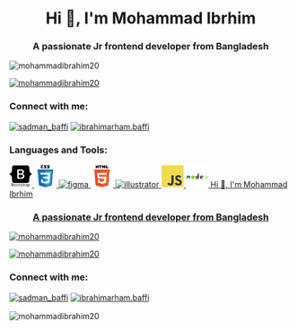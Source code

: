 <h1 align="center">Hi 👋, I'm Mohammad Ibrhim</h1>
<h3 align="center">A passionate Jr frontend developer from Bangladesh</h3>

<p align="left"> <img src="https://komarev.com/ghpvc/?username=mohammadibrahim20&label=Profile%20views&color=0e75b6&style=flat" alt="mohammadibrahim20" /> </p>

<p align="left"> <a href="https://github.com/ryo-ma/github-profile-trophy"><img src="https://github-profile-trophy.vercel.app/?username=mohammadibrahim20" alt="mohammadibrahim20" /></a> </p>

<h3 align="left">Connect with me:</h3>
<p align="left">
<a href="https://twitter.com/sadman_baffi" target="blank"><img align="center" src="https://raw.githubusercontent.com/rahuldkjain/github-profile-readme-generator/master/src/images/icons/Social/twitter.svg" alt="sadman_baffi" height="30" width="40" /></a>
<a href="https://fb.com/ibrahimarham.baffi" target="blank"><img align="center" src="https://raw.githubusercontent.com/rahuldkjain/github-profile-readme-generator/master/src/images/icons/Social/facebook.svg" alt="ibrahimarham.baffi" height="30" width="40" /></a>
</p>

<h3 align="left">Languages and Tools:</h3>
<p align="left"> <a href="https://getbootstrap.com" target="_blank" rel="noreferrer"> <img src="https://raw.githubusercontent.com/devicons/devicon/master/icons/bootstrap/bootstrap-plain-wordmark.svg" alt="bootstrap" width="40" height="40"/> </a> <a href="https://www.w3schools.com/css/" target="_blank" rel="noreferrer"> <img src="https://raw.githubusercontent.com/devicons/devicon/master/icons/css3/css3-original-wordmark.svg" alt="css3" width="40" height="40"/> </a> <a href="https://www.figma.com/" target="_blank" rel="noreferrer"> <img src="https://www.vectorlogo.zone/logos/figma/figma-icon.svg" alt="figma" width="40" height="40"/> </a> <a href="https://www.w3.org/html/" target="_blank" rel="noreferrer"> <img src="https://raw.githubusercontent.com/devicons/devicon/master/icons/html5/html5-original-wordmark.svg" alt="html5" width="40" height="40"/> </a> <a href="https://www.adobe.com/in/products/illustrator.html" target="_blank" rel="noreferrer"> <img src="https://www.vectorlogo.zone/logos/adobe_illustrator/adobe_illustrator-icon.svg" alt="illustrator" width="40" height="40"/> </a> <a href="https://developer.mozilla.org/en-US/docs/Web/JavaScript" target="_blank" rel="noreferrer"> <img src="https://raw.githubusercontent.com/devicons/devicon/master/icons/javascript/javascript-original.svg" alt="javascript" width="40" height="40"/> </a> <a href="https://nodejs.org" target="_blank" rel="noreferrer"> <img src="https://raw.githubusercontent.com/devicons/devicon/master/icons/nodejs/nodejs-original-wordmark.svg" alt="nodejs" width="40" height="40"/> </a> <a href="https://www.photoshop.com/en" target="_bl<h1 align="center">Hi 👋, I'm Mohammad Ibrhim</h1>
<h3 align="center">A passionate Jr frontend developer from Bangladesh</h3>

<p align="left"> <img src="https://komarev.com/ghpvc/?username=mohammadibrahim20&label=Profile%20views&color=0e75b6&style=flat" alt="mohammadibrahim20" /> </p>

<p align="left"> <a href="https://github.com/ryo-ma/github-profile-trophy"><img src="https://github-profile-trophy.vercel.app/?username=mohammadibrahim20" alt="mohammadibrahim20" /></a> </p>

<h3 align="left">Connect with me:</h3>
<p align="left">
<a href="https://twitter.com/sadman_baffi" target="blank"><img align="center" src="https://raw.githubusercontent.com/rahuldkjain/github-profile-readme-generator/master/src/images/icons/Social/twitter.svg" alt="sadman_baffi" height="30" width="40" /></a>
<a href="https://fb.com/ibrahimarham.baffi" target="blank"><img align="center" src="https://raw.githubusercontent.com/rahuldkjain/github-profile-readme-generator/master/src/images/icons/Social/facebook.svg" alt="ibrahimarham.baffi" height="30" width="40" /></a>
</p>




<p><img align="center" src="https://github-readme-streak-stats.herokuapp.com/?user=mohammadibrahim20&" alt="mohammadibrahim20" /></p>
